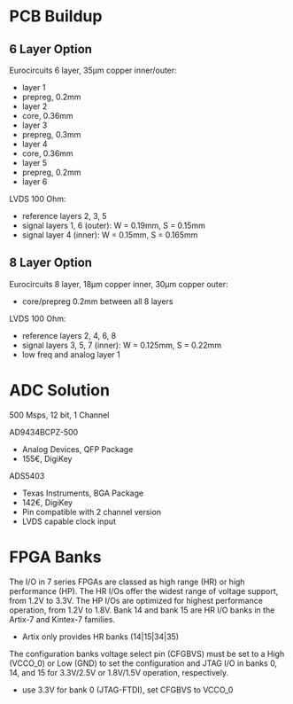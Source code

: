 PCB Buildup
===========

6 Layer Option
--------------

Eurocircuits 6 layer, 35µm copper inner/outer:
- layer 1
- prepreg, 0.2mm
- layer 2
- core, 0.36mm
- layer 3
- prepreg, 0.3mm
- layer 4
- core, 0.36mm
- layer 5
- prepreg, 0.2mm
- layer 6

LVDS 100 Ohm:
- reference layers 2, 3, 5
- signal layers 1, 6 (outer): W = 0.19mm, S = 0.15mm
- signal layer 4 (inner): W = 0.15mm, S = 0.165mm

8 Layer Option
--------------

Eurocircuits 8 layer, 18µm copper inner, 30µm copper outer:
- core/prepreg 0.2mm between all 8 layers

LVDS 100 Ohm:
- reference layers 2, 4, 6, 8
- signal layers 3, 5, 7 (inner): W = 0.125mm, S = 0.22mm
- low freq and analog layer 1

ADC Solution
============

500 Msps, 12 bit, 1 Channel

AD9434BCPZ-500
- Analog Devices, QFP Package
- 155€, DigiKey

ADS5403
- Texas Instruments, BGA Package
- 142€, DigiKey
- Pin compatible with 2 channel version
- LVDS capable clock input

FPGA Banks
==========

The I/O in 7 series FPGAs are classed as high range (HR) or high performance (HP). The HR I/Os offer the widest range of voltage support, from 1.2V to 3.3V. The HP I/Os are optimized for highest performance operation, from 1.2V to 1.8V.
Bank 14 and bank 15 are HR I/O banks in the Artix-7 and Kintex-7 families.

- Artix only provides HR banks (14|15|34|35)

The configuration banks voltage select pin (CFGBVS) must be set to a High (VCCO_0) or Low (GND) to set the configuration and JTAG I/O in banks 0, 14, and 15 for 3.3V/2.5V or 1.8V/1.5V operation, respectively.

- use 3.3V for bank 0 (JTAG-FTDI), set CFGBVS to VCCO_0